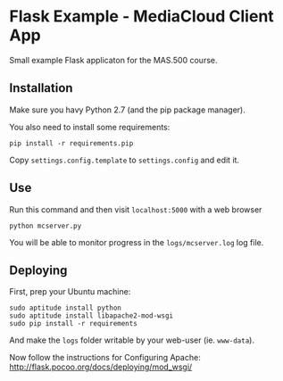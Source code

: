 Flask Example - MediaCloud Client App
=====================================

Small example Flask applicaton for the MAS.500 course.

Installation
------------

Make sure you havy Python 2.7 (and the pip package manager).

You also need to install some requirements:

```
pip install -r requirements.pip
```

Copy `settings.config.template` to `settings.config` and edit it.

Use
---

Run this command and then visit `localhost:5000` with a web browser

```
python mcserver.py
```

You will be able to monitor progress in the `logs/mcserver.log` log file.

Deploying
---------

First, prep your Ubuntu machine:
```
sudo aptitude install python
sudo aptitude install libapache2-mod-wsgi
sudo pip install -r requirements
```

And make the `logs` folder writable by your web-user (ie. `www-data`).

Now follow the instructions for Configuring Apache:
  http://flask.pocoo.org/docs/deploying/mod_wsgi/

